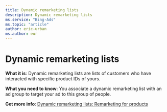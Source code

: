 ```yaml
---
title: Dynamic remarketing lists
description: Dynamic remarketing lists
ms.service: "Bing-Ads"
ms.topic: "article"
author: eric-urban
ms.author: eur
---
```


# Dynamic remarketing lists

**What it is**: Dynamic remarketing lists are lists of customers who have interacted with specific product IDs of yours.

**What you need to know**: You associate a dynamic remarketing list with an ad group to target your ad to this group of people.

**Get more info**: [Dynamic remarketing lists: Remarketing for products](../hlp_BA_CONC_Audiences_ProductAudience.md)


